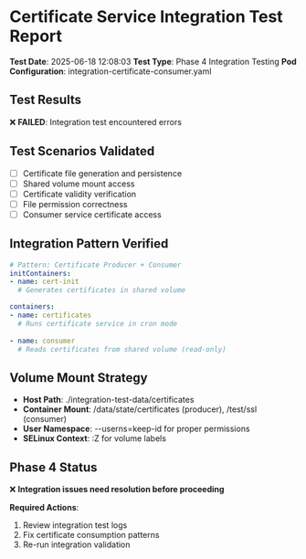 # Certificate Service Integration Test Report

**Test Date**: 2025-06-18 12:08:03
**Test Type**: Phase 4 Integration Testing
**Pod Configuration**: integration-certificate-consumer.yaml

## Test Results

❌ **FAILED**: Integration test encountered errors

## Test Scenarios Validated

- [ ] Certificate file generation and persistence
- [ ] Shared volume mount access
- [ ] Certificate validity verification
- [ ] File permission correctness
- [ ] Consumer service certificate access

## Integration Pattern Verified

```yaml
# Pattern: Certificate Producer + Consumer
initContainers:
- name: cert-init
  # Generates certificates in shared volume

containers:
- name: certificates
  # Runs certificate service in cron mode
  
- name: consumer
  # Reads certificates from shared volume (read-only)
```

## Volume Mount Strategy

- **Host Path**: ./integration-test-data/certificates
- **Container Mount**: /data/state/certificates (producer), /test/ssl (consumer)
- **User Namespace**: --userns=keep-id for proper permissions
- **SELinux Context**: :Z for volume labels

## Phase 4 Status

❌ **Integration issues need resolution before proceeding**

**Required Actions**:
1. Review integration test logs
2. Fix certificate consumption patterns
3. Re-run integration validation

